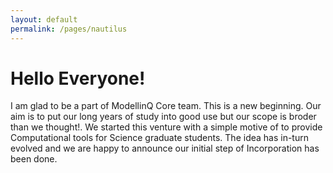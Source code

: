 ```yaml
---
layout: default
permalink: /pages/nautilus
---
```

# Hello Everyone!
I am glad to be a part of ModellinQ Core team. This is a new beginning.
Our aim is to put our long years of study into good use but our scope is broder than we thought!.
We started this venture with a simple motive of to provide Computational tools for Science graduate students. The idea has in-turn evolved and we are happy to announce our initial step of Incorporation has been done. 
